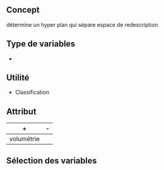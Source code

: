 ## Concept

détermine un hyper plan qui sépare
espace de redescription

## Type de variables

* 

## Utilité

* Classification

## Attribut

| + | - |
|---|---|
| volumétrie | 

## Sélection des variables


